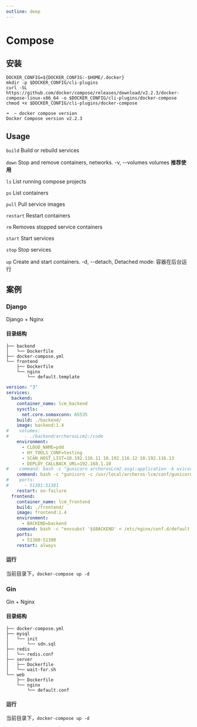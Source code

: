 ```yaml
---
outline: deep
---
```


# Compose

## 安装

```shell
DOCKER_CONFIG=${DOCKER_CONFIG:-$HOME/.docker}
mkdir -p $DOCKER_CONFIG/cli-plugins
curl -SL https://github.com/docker/compose/releases/download/v2.2.3/docker-compose-linux-x86_64 -o $DOCKER_CONFIG/cli-plugins/docker-compose
chmod +x $DOCKER_CONFIG/cli-plugins/docker-compose
```

```shell
➜  ~ docker compose version
Docker Compose version v2.2.3
```

## Usage

`build` Build or rebuild services

`down` Stop and remove containers, networks. -v, --volumes volumes **推荐使用**

`ls` List running compose projects

`ps` List containers
  
`pull` Pull service images
  
`restart` Restart containers

`rm` Removes stopped service containers
  
`start` Start services
  
`stop` Stop services
  
`up` Create and start containers. -d, --detach, Detached mode: 容器在后台运行

## 案例

### Django

Django + Nginx

#### 目录结构

```shell
├── backend
│   └── Dockerfile
├── docker-compose.yml
└── frontend
    ├── Dockerfile
    └── nginx
        └── default.template
```

```yaml
version: "3"
services:
  backend:
    container_name: lcm_backend
    sysctls:
      net.core.somaxconn: 65535
    build: ./backend/
    image: backend:1.4
#    volumes:
#      - ./backend/archerosLcm2:/code
    environment:
      - CLOUD_NAME=pdd
      - HY_TOOLS_CONF=testing
      - SCAN_HOST_LIST=10.192.116.11 10.192.116.12 10.192.116.13
      - DEPLOY_CALLBACK_URL=192.168.1.10
#    command: bash -c "gunicorn archerosLcm2.asgi:application -k uvicorn.workers.UvicornWorker --capture-output -b 0.0.0.0:51381 && celery multi start w1 -A archerosLcm2 -P solo --time-limit=300 --concurrency=1 -l info --logfile=/tmp/celery.log"
    command: bash -c "gunicorn -c /usr/local/archeros-lcm/conf/gunicorn.conf.py & celery -A archerosLcm2 worker -P solo --time-limit=300 --concurrency=1 -l info --logfile=/tmp/celery.log"
#    ports:
#      - 51381:51381
    restart: on-failure
  frontend:
    container_name: lcm_frontend
    build: ./frontend/
    image: frontend:1.4
    environment:
      - BACKEND=backend
    command: bash -c "envsubst '$$BACKEND' < /etc/nginx/conf.d/default.template > /etc/nginx/conf.d/default.conf && exec nginx -g 'daemon off;'"
    ports:
      - 51380:51380
    restart: always
```

#### 运行

当前目录下，`docker-compose up -d`

### Gin

Gin + Nginx

#### 目录结构

```shell
├── docker-compose.yml
├── mysql
│   └── init
│       └── sdn.sql
├── redis
│   └── redis.conf
├── server
│   ├── Dockerfile
│   └── wait-for.sh
└── web
    ├── Dockerfile
    └── nginx
        └── default.conf
```

#### 运行

当前目录下，`docker-compose up -d`
